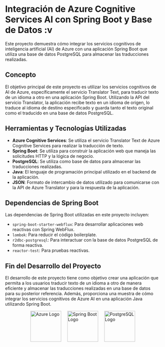 # Integración de Azure Cognitive Services AI con Spring Boot y Base de Datos :v

Este proyecto demuestra cómo integrar los servicios cognitivos de inteligencia artificial (AI) de Azure con una aplicación Spring Boot que utiliza una base de datos PostgreSQL para almacenar las traducciones realizadas.

## Concepto

El objetivo principal de este proyecto es utilizar los servicios cognitivos de AI de Azure, específicamente el servicio Translator Text, para traducir texto de un idioma a otro en una aplicación Spring Boot. Utilizando la API del servicio Translator, la aplicación recibe texto en un idioma de origen, lo traduce al idioma de destino especificado y guarda tanto el texto original como el traducido en una base de datos PostgreSQL.

## Herramientas y Tecnologías Utilizadas

- **Azure Cognitive Services**: Se utiliza el servicio Translator Text de Azure Cognitive Services para realizar la traducción de texto.
- **Spring Boot**: Se utiliza para construir la aplicación web que maneja las solicitudes HTTP y la lógica de negocio.
- **PostgreSQL**: Se utiliza como base de datos para almacenar las traducciones realizadas.
- **Java**: El lenguaje de programación principal utilizado en el backend de la aplicación.
- **JSON**: Formato de intercambio de datos utilizado para comunicarse con la API de Azure Translator y para la respuesta de la aplicación.

## Dependencias de Spring Boot

Las dependencias de Spring Boot utilizadas en este proyecto incluyen:

- `spring-boot-starter-webflux`: Para desarrollar aplicaciones web reactivas con Spring WebFlux.
- `lombok`: Para reducir el código boilerplate.
- `r2dbc-postgresql`: Para interactuar con la base de datos PostgreSQL de forma reactiva.
- `reactor-test`: Para pruebas reactivas.

## Fin del Desarrollo del Proyecto

El desarrollo de este proyecto tiene como objetivo crear una aplicación que permita a los usuarios traducir texto de un idioma a otro de manera eficiente y almacenar las traducciones realizadas en una base de datos para su posterior referencia. Además, proporciona una muestra de cómo integrar los servicios cognitivos de Azure AI en una aplicación Java utilizando Spring Boot.

<div style="display:flex; justify-content: center;">
    <img src="https://upload.wikimedia.org/wikipedia/commons/thumb/a/a8/Microsoft_Azure_Logo.svg/1200px-Microsoft_Azure_Logo.svg.png" alt="Azure Logo" style="width: 100px; margin-right: 20px;">
    <img src="https://upload.wikimedia.org/wikipedia/commons/thumb/4/44/Spring_Framework_Logo_2018.svg/1200px-Spring_Framework_Logo_2018.svg.png" alt="Spring Boot Logo" style="width: 100px; margin-right: 20px;">
    <img src="https://upload.wikimedia.org/wikipedia/commons/thumb/2/29/Postgresql_elephant.svg/1200px-Postgresql_elephant.svg.png" alt="PostgreSQL Logo" style="width: 100px;">
</div>
